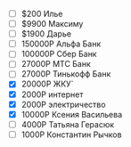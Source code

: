 - [ ] $200 Илье
- [ ] $9900 Максиму
- [ ] $1900 Дарье
- [ ] 150000Р Альфа Банк
- [ ] 100000Р Сбер Банк
- [ ] 27000Р МТС Банк
- [ ] 27000Р Тинькофф Банк
- [x] 20000Р ЖКУ`
- [x] 2000Р интернет
- [x] 2000Р электричество
- [x] 10000Р Ксения Васильева
- [ ] 4000Р Татьяна Герасюк
- [ ] 1000Р Константин Рычков
